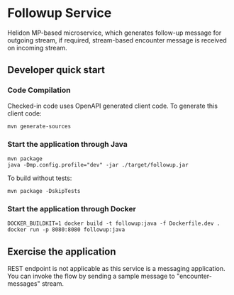 # Followup Service

Helidon MP-based microservice, which generates follow-up message for outgoing stream, if required, 
stream-based encounter message is received on incoming stream.

## Developer quick start

### Code Compilation

Checked-in code uses OpenAPI generated client code. To generate this client code:
```shell
mvn generate-sources
```

### Start the application through Java
```shell
mvn package
java -Dmp.config.profile="dev" -jar ./target/followup.jar
```

To build without tests:
```shell
mvn package -DskipTests
```

### Start the application through Docker
```shell
DOCKER_BUILDKIT=1 docker build -t followup:java -f Dockerfile.dev .
docker run -p 8080:8080 followup:java
```

## Exercise the application
REST endpoint is not applicable as this service is a messaging application.
You can invoke the flow by sending a sample message to "encounter-messages" stream.